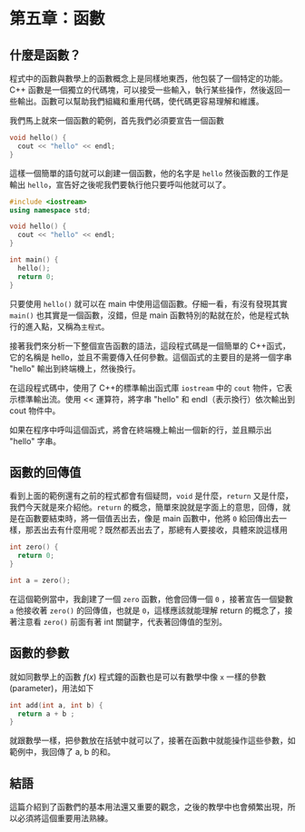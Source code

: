 # 第五章：函數

## 什麼是函數？

程式中的函數與數學上的函數概念上是同樣地東西，他包裝了一個特定的功能。C++ 函數是一個獨立的代碼塊，可以接受一些輸入，執行某些操作，然後返回一些輸出。函數可以幫助我們組織和重用代碼，使代碼更容易理解和維護。

我們馬上就來一個函數的範例，首先我們必須要宣告一個函數

```cpp
void hello() {
  cout << "hello" << endl;
}
```

這樣一個簡單的語句就可以創建一個函數，他的名字是 `hello` 然後函數的工作是輸出 `hello`，宣告好之後呢我們要執行他只要呼叫他就可以了。

```cpp
#include <iostream>
using namespace std;

void hello() {
  cout << "hello" << endl;
}

int main() {
  hello();
  return 0;
}
```

只要使用 `hello()` 就可以在 main 中使用這個函數。仔細一看，有沒有發現其實 `main()` 也其實是一個函數，沒錯，但是 main 函數特別的點就在於，他是程式執行的進入點，又稱為`主程式`。

接著我們來分析一下整個宣告函數的語法，這段程式碼是一個簡單的 C++函式，它的名稱是 hello，並且不需要傳入任何參數。這個函式的主要目的是將一個字串 "hello" 輸出到終端機上，然後換行。

在這段程式碼中，使用了 C++的標準輸出函式庫 `iostream` 中的 `cout` 物件，它表示標準輸出流。使用 << 運算符，將字串 "hello" 和 endl（表示換行）依次輸出到 cout 物件中。

如果在程序中呼叫這個函式，將會在終端機上輸出一個新的行，並且顯示出 "hello" 字串。

## 函數的回傳值

看到上面的範例還有之前的程式都會有個疑問，`void` 是什麼，`return` 又是什麼，我們今天就是來介紹他。`return` 的概念，簡單來說就是字面上的意思，回傳，就是在函數要結束時，將一個值丟出去，像是 main 函數中，他將 `0` 給回傳出去一樣，那丟出去有什麼用呢？既然都丟出去了，那總有人要接收，具體來說這樣用

```cpp
int zero() {
  return 0;
}

int a = zero();
```

在這個範例當中，我創建了一個 `zero` 函數，他會回傳一個 `0` ，接著宣告一個變數 `a` 他接收著 `zero()` 的回傳值，也就是 `0`，這樣應該就能理解 return 的概念了，接著注意看 `zero()` 前面有著 int 關鍵字，代表著回傳值的型別。

## 函數的參數

就如同數學上的函數 $f(x)$ 程式鐘的函數也是可以有數學中像 `x` 一樣的參數(parameter)，用法如下

```cpp
int add(int a, int b) {
  return a + b ;
}
```

就跟數學一樣，把參數放在括號中就可以了，接著在函數中就能操作這些參數，如範例中，我回傳了 a, b 的和。

## 結語

這篇介紹到了函數們的基本用法還又重要的觀念，之後的教學中也會頻繁出現，所以必須將這個重要用法熟練。
